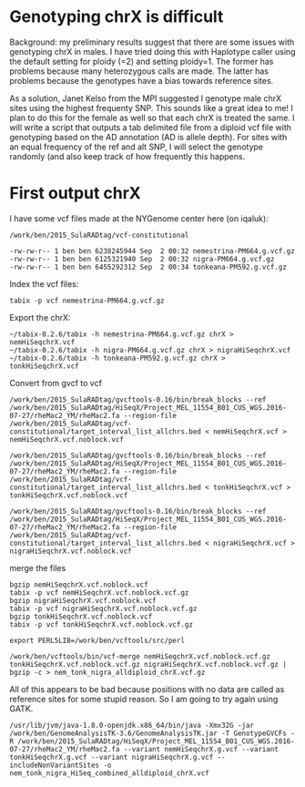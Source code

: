 # Genotyping chrX is difficult

Background: my preliminary results suggest that there are some issues with genotyping chrX in males.  I have tried doing this with Haplotype caller using the default setting for ploidy (=2) and setting ploidy=1.  The former has problems because many heterozygous calls are made.  The latter has problems because the genotypes have a bias towards reference sites.

As a solution, Janet Kelso from the MPI suggested I genotype male chrX sites using the highest frequenty SNP.  This sounds like a great idea to me!  I plan to do this for the female as well so that each chrX is treated the same. I will write a script that outputs a tab delimited file from a diploid vcf file with genotyping based on the AD annotation (AD is allele depth).  For sites with an equal frequency of the ref and alt SNP, I will select the genotype randomly (and also keep track of how frequently this happens.

# First output chrX

I have some vcf files made at the NYGenome center here (on iqaluk):
```
/work/ben/2015_SulaRADtag/vcf-constitutional
```
```
-rw-rw-r-- 1 ben ben 6238245944 Sep  2 00:32 nemestrina-PM664.g.vcf.gz
-rw-rw-r-- 1 ben ben 6125321940 Sep  2 00:32 nigra-PM664.g.vcf.gz
-rw-rw-r-- 1 ben ben 6455292312 Sep  2 00:34 tonkeana-PM592.g.vcf.gz
```
Index the vcf files:
```
tabix -p vcf nemestrina-PM664.g.vcf.gz
```
Export the chrX:

```
~/tabix-0.2.6/tabix -h nemestrina-PM664.g.vcf.gz chrX > nemHiSeqchrX.vcf 
~/tabix-0.2.6/tabix -h nigra-PM664.g.vcf.gz chrX > nigraHiSeqchrX.vcf 
~/tabix-0.2.6/tabix -h tonkeana-PM592.g.vcf.gz chrX > tonkHiSeqchrX.vcf 
```

Convert from gvcf to vcf
```
/work/ben/2015_SulaRADtag/gvcftools-0.16/bin/break_blocks --ref /work/ben/2015_SulaRADtag/HiSeqX/Project_MEL_11554_B01_CUS_WGS.2016-07-27/rheMac2_YM/rheMac2.fa --region-file /work/ben/2015_SulaRADtag/vcf-constitutional/target_interval_list_allchrs.bed < nemHiSeqchrX.vcf > nemHiSeqchrX.vcf.noblock.vcf

/work/ben/2015_SulaRADtag/gvcftools-0.16/bin/break_blocks --ref /work/ben/2015_SulaRADtag/HiSeqX/Project_MEL_11554_B01_CUS_WGS.2016-07-27/rheMac2_YM/rheMac2.fa --region-file /work/ben/2015_SulaRADtag/vcf-constitutional/target_interval_list_allchrs.bed < tonkHiSeqchrX.vcf > tonkHiSeqchrX.vcf.noblock.vcf

/work/ben/2015_SulaRADtag/gvcftools-0.16/bin/break_blocks --ref /work/ben/2015_SulaRADtag/HiSeqX/Project_MEL_11554_B01_CUS_WGS.2016-07-27/rheMac2_YM/rheMac2.fa --region-file /work/ben/2015_SulaRADtag/vcf-constitutional/target_interval_list_allchrs.bed < nigraHiSeqchrX.vcf > nigraHiSeqchrX.vcf.noblock.vcf
```
merge the files

```
bgzip nemHiSeqchrX.vcf.noblock.vcf
tabix -p vcf nemHiSeqchrX.vcf.noblock.vcf.gz
bgzip nigraHiSeqchrX.vcf.noblock.vcf
tabix -p vcf nigraHiSeqchrX.vcf.noblock.vcf.gz
bgzip tonkHiSeqchrX.vcf.noblock.vcf
tabix -p vcf tonkHiSeqchrX.vcf.noblock.vcf.gz

export PERL5LIB=/work/ben/vcftools/src/perl

/work/ben/vcftools/bin/vcf-merge nemHiSeqchrX.vcf.noblock.vcf.gz tonkHiSeqchrX.vcf.noblock.vcf.gz nigraHiSeqchrX.vcf.noblock.vcf.gz | bgzip -c > nem_tonk_nigra_alldiploid_chrX.vcf.gz
```

All of this appears to be bad because positions with no data are called as reference sites for some stupid reason.  So I am going to try again using GATK.
```
/usr/lib/jvm/java-1.8.0-openjdk.x86_64/bin/java -Xmx32G -jar /work/ben/GenomeAnalysisTK-3.6/GenomeAnalysisTK.jar -T GenotypeGVCFs -R /work/ben/2015_SulaRADtag/HiSeqX/Project_MEL_11554_B01_CUS_WGS.2016-07-27/rheMac2_YM/rheMac2.fa --variant nemHiSeqchrX.g.vcf --variant tonkHiSeqchrX.g.vcf --variant nigraHiSeqchrX.g.vcf --includeNonVariantSites -o nem_tonk_nigra_HiSeq_combined_alldiploid_chrX.vcf
```

